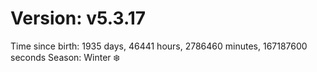 # Version: v5.3.17
Time since birth: 1935 days, 46441 hours, 2786460 minutes, 167187600 seconds
Season: Winter ❄️
